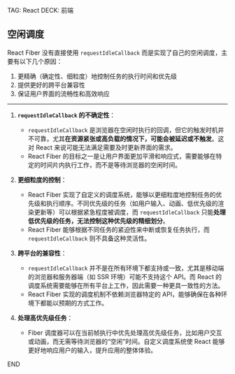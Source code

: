 TAG: React
DECK: 前端 
## 空闲调度
React Fiber 没有直接使用 `requestIdleCallback` 而是实现了自己的空闲调度，主要有以下几个原因：
1. 更精确（确定性、细粒度）地控制任务的执行时间和优先级
2. 提供更好的跨平台兼容性
3. 保证用户界面的流畅性和高效响应


---

1. **`requestIdleCallback` 的不确定性**：
   - `requestIdleCallback` 是浏览器在空闲时执行的回调，但它的触发时机并不可靠，尤其**在资源紧张或高负载的情况下，可能会被延迟或不触发**。这对 React 来说可能无法满足需要及时更新界面的需求。
   - React Fiber 的目标之一是让用户界面更加平滑和响应式，需要能够在特定的时间片内执行工作，而不是等待浏览器的空闲时间。

2. **更细粒度的控制**：
   - React Fiber 实现了自定义的调度系统，能够以更细粒度地控制任务的优先级和执行顺序。不同优先级的任务（如用户输入、动画、低优先级的渲染更新等）可以根据紧急程度被调度，而 `requestIdleCallback` 只能**处理低优先级的任务，无法控制这种优先级的精细划分**。
   - React Fiber 能够根据不同任务的紧迫性来中断或恢复任务执行，而 `requestIdleCallback` 则不具备这种灵活性。

3. **跨平台的兼容性**：
   - `requestIdleCallback` 并不是在所有环境下都支持或一致，尤其是移动端的浏览器和服务器端（如 SSR 环境）可能不支持这个 API。而 React 的调度系统需要能够在所有平台上工作，因此需要一种更具一致性的方法。
   - React Fiber 实现的调度机制不依赖浏览器特定的 API，能够确保在各种环境下都能以预期的方式工作。

4. **处理高优先级任务**：
   - Fiber 调度器可以在当前帧执行中优先处理高优先级任务，比如用户交互或动画，而无需等待浏览器的“空闲”时间。自定义调度系统使 React 能够更好地响应用户的输入，提升应用的整体体验。


END
<!--ID: 1728866780428-->
